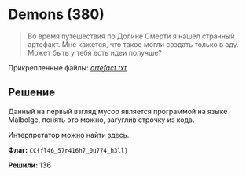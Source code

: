 # Demons (380)

> Во время путешествия по Долине Смерти я нашел странный артефакт. Мне кажется, что такое могли создать только в аду. Может быть у тебя есть идеи получше?

Прикрепленные файлы: _[artefact.txt](artefact.txt)_

## Решение

Данный на первый взгляд мусор является программой на языке Malbolge, понять это можно, загуглив строчку из кода.

Интерпретатор можно найти [здесь](http://malbolge.doleczek.pl).

**Флаг:** `CC{fl46_57r416h7_0u774_h3ll}`

**Решили:** 136
